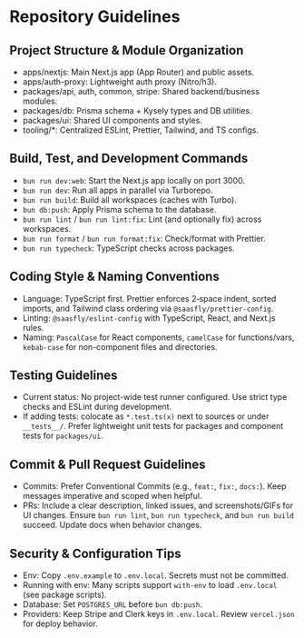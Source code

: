 # Repository Guidelines

## Project Structure & Module Organization
- apps/nextjs: Main Next.js app (App Router) and public assets.
- apps/auth-proxy: Lightweight auth proxy (Nitro/h3).
- packages/api, auth, common, stripe: Shared backend/business modules.
- packages/db: Prisma schema + Kysely types and DB utilities.
- packages/ui: Shared UI components and styles.
- tooling/*: Centralized ESLint, Prettier, Tailwind, and TS configs.

## Build, Test, and Development Commands
- `bun run dev:web`: Start the Next.js app locally on port 3000.
- `bun run dev`: Run all apps in parallel via Turborepo.
- `bun run build`: Build all workspaces (caches with Turbo).
- `bun db:push`: Apply Prisma schema to the database.
- `bun run lint` / `bun run lint:fix`: Lint (and optionally fix) across workspaces.
- `bun run format` / `bun run format:fix`: Check/format with Prettier.
- `bun run typecheck`: TypeScript checks across packages.

## Coding Style & Naming Conventions
- Language: TypeScript first. Prettier enforces 2‑space indent, sorted imports, and Tailwind class ordering via `@saasfly/prettier-config`.
- Linting: `@saasfly/eslint-config` with TypeScript, React, and Next.js rules.
- Naming: `PascalCase` for React components, `camelCase` for functions/vars, `kebab-case` for non-component files and directories.

## Testing Guidelines
- Current status: No project-wide test runner configured. Use strict type checks and ESLint during development.
- If adding tests: colocate as `*.test.ts(x)` next to sources or under `__tests__/`. Prefer lightweight unit tests for packages and component tests for `packages/ui`.

## Commit & Pull Request Guidelines
- Commits: Prefer Conventional Commits (e.g., `feat:`, `fix:`, `docs:`). Keep messages imperative and scoped when helpful.
- PRs: Include a clear description, linked issues, and screenshots/GIFs for UI changes. Ensure `bun run lint`, `bun run typecheck`, and `bun run build` succeed. Update docs when behavior changes.

## Security & Configuration Tips
- Env: Copy `.env.example` to `.env.local`. Secrets must not be committed.
- Running with env: Many scripts support `with-env` to load `.env.local` (see package scripts).
- Database: Set `POSTGRES_URL` before `bun db:push`.
- Providers: Keep Stripe and Clerk keys in `.env.local`. Review `vercel.json` for deploy behavior.
